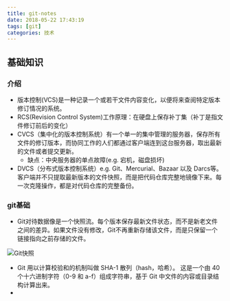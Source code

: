 ```yaml
---
title: git-notes
date: 2018-05-22 17:43:19
tags: [git]
categories: 技术
---
```

## 基础知识
### 介绍
- 版本控制(VCS)是一种记录一个或若干文件内容变化，以便将来查阅特定版本修订情况的系统。
- RCS(Revision Control System)工作原理：在硬盘上保存补丁集（补丁是指文件修订前后的变化）
- CVCS（集中化的版本控制系统）有一个单一的集中管理的服务器，保存所有文件的修订版本，而协同工作的人们都通过客户端连到这台服务器，取出最新的文件或者提交更新。  
	- 缺点：中央服务器的单点故障(e.g. 宕机，磁盘损坏)
- DVCS（分布式版本控制系统）e.g. Git、Mercurial、Bazaar 以及 Darcs等。客户端并不只提取最新版本的文件快照，而是把代码仓库完整地镜像下来。每一次克隆操作，都是对代码仓库的完整备份。

### git基础
- Git对待数据像是一个快照流。每个版本保存最新文件状态，而不是新老文件之间的差异。如果文件没有修改，Git不再重新存储该文件，而是只保留一个链接指向之前存储的文件。  

<!-- more -->
![Git快照](https://git-scm.com/book/en/v2/images/snapshots.png)
- Git 用以计算校验和的机制叫做 SHA-1 散列（hash，哈希）。 这是一个由 40 个十六进制字符（0-9 和 a-f）组成字符串，基于 Git 中文件的内容或目录结构计算出来。 
- 
